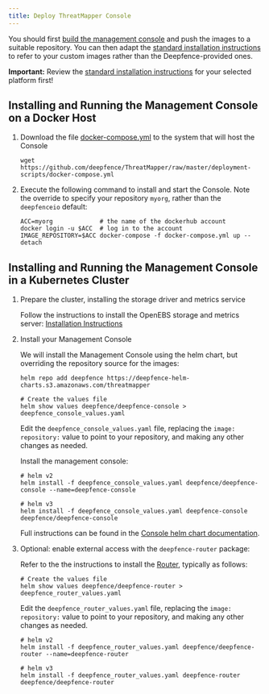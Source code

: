 ```yaml
---
title: Deploy ThreatMapper Console
---
```


You should first [build the management console](Building-Console-and-Sensors-from-Source) and push the images to a suitable repository.  You can then adapt the [standard installation instructions](Installing-the-Management-Console) to refer to your custom images rather than the Deepfence-provided ones.

**Important:** Review the [standard installation instructions](Installing-the-Management-Console) for your selected platform first!


## Installing and Running the Management Console on a Docker Host

1. Download the file [docker-compose.yml](https://github.com/deepfence/ThreatMapper/blob/master/deployment-scripts/docker-compose.yml) to the system that will host the Console

    ```shell script
    wget https://github.com/deepfence/ThreatMapper/raw/master/deployment-scripts/docker-compose.yml
    ```

2. Execute the following command to install and start the Console.  Note the override to specify your repository `myorg`, rather than the `deepfenceio` default:

    ```shell script
    ACC=myorg             # the name of the dockerhub account 
    docker login -u $ACC  # log in to the account
    IMAGE_REPOSITORY=$ACC docker-compose -f docker-compose.yml up --detach
    ```

## Installing and Running the Management Console in a Kubernetes Cluster

1. Prepare the cluster, installing the storage driver and metrics service

    Follow the instructions to install the OpenEBS storage and metrics server: [Installation Instructions](Installing-the-Management-Console)


2. Install your Management Console

    We will install the Management Console using the helm chart, but overriding the repository source for the images:

    ```shell script
    helm repo add deepfence https://deepfence-helm-charts.s3.amazonaws.com/threatmapper

    # Create the values file
    helm show values deepfence/deepfence-console > deepfence_console_values.yaml
    ```

    Edit the `deepfence_console_values.yaml` file, replacing the `image: repository:` value to point to your repository, and making any other changes as needed.

    Install the management console:

    ```shell script
    # helm v2
    helm install -f deepfence_console_values.yaml deepfence/deepfence-console --name=deepfence-console

    # helm v3
    helm install -f deepfence_console_values.yaml deepfence-console deepfence/deepfence-console
    ```

    Full instructions can be found in the [Console helm chart documentation](../tree/master/deployment-scripts/helm-charts/deepfence-console).

4. Optional: enable external access with the `deepfence-router` package:

    Refer to the the instructions to install the [Router](../tree/master/deployment-scripts/helm-charts/deepfence-router), typically as follows:
   
    ```shell script
    # Create the values file
    helm show values deepfence/deepfence-router > deepfence_router_values.yaml
    ```

    Edit the `deepfence_router_values.yaml` file, replacing the `image: repository:` value to point to your repository, and making any other changes as needed.

    ```
    # helm v2
    helm install -f deepfence_router_values.yaml deepfence/deepfence-router --name=deepfence-router
    
    # helm v3
    helm install -f deepfence_router_values.yaml deepfence-router deepfence/deepfence-router
    ```
